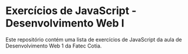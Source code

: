 # Exercícios de JavaScript - Desenvolvimento Web I

Este repositório contém uma lista de exercícios de JavaScript da aula de Desenvolvimento Web 1 da Fatec Cotia. 
